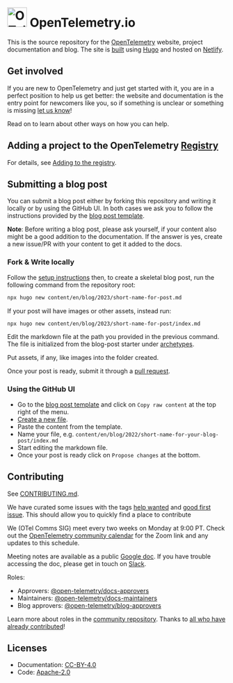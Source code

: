 # <img src="https://opentelemetry.io/img/logos/opentelemetry-logo-nav.png" alt="OTel logo" width="45"> OpenTelemetry.io

This is the source repository for the [OpenTelemetry][] website, project
documentation and blog. The site is [built][contributing.md] using [Hugo][] and
hosted on [Netlify][].

## Get involved

If you are new to OpenTelemetry and just get started with it, you are in a
perfect position to help us get better: the website and documentation is the
entry point for newcomers like you, so if something is unclear or something is
missing [let us know][]!

Read on to learn about other ways on how you can help.

## Adding a project to the OpenTelemetry [Registry]

For details, see [Adding to the registry][].

## Submitting a blog post

You can submit a blog post either by forking this repository and writing it
locally or by using the GitHub UI. In both cases we ask you to follow the
instructions provided by the [blog post template](archetypes/blog.md).

**Note**: Before writing a blog post, please ask yourself, if your content also
might be a good addition to the documentation. If the answer is yes, create a
new issue/PR with your content to get it added to the docs.

### Fork & Write locally

Follow the [setup instructions][contributing.md] then, to create a skeletal blog
post, run the following command from the repository root:

```sh
npx hugo new content/en/blog/2023/short-name-for-post.md
```

If your post will have images or other assets, instead run:

```sh
npx hugo new content/en/blog/2023/short-name-for-post/index.md
```

Edit the markdown file at the path you provided in the previous command. The
file is initialized from the blog-post starter under [archetypes](archetypes).

Put assets, if any, like images into the folder created.

Once your post is ready, submit it through a [pull request][].

### Using the GitHub UI

- Go to the [blog post template](archetypes/blog.md) and click on
  `Copy raw content` at the top right of the menu.
- [Create a new file](https://github.com/open-telemetry/opentelemetry.io/new/main).
- Paste the content from the template.
- Name your file, e.g.
  `content/en/blog/2022/short-name-for-your-blog-post/index.md`
- Start editing the markdown file.
- Once your post is ready click on `Propose changes` at the bottom.

## Contributing

See [CONTRIBUTING.md][].

We have curated some issues with the tags [help wanted][] and [good first
issue][]. This should allow you to quickly find a place to contribute

We (OTel Comms SIG) meet every two weeks on Monday at 9:00 PT. Check out the
[OpenTelemetry community calendar][] for the Zoom link and any updates to this
schedule.

Meeting notes are available as a public [Google doc][]. If you have trouble
accessing the doc, please get in touch on [Slack][].

Roles:

- Approvers: [@open-telemetry/docs-approvers][]
- Maintainers: [@open-telemetry/docs-maintainers][]
- Blog approvers: [@open-telemetry/blog-approvers][]

Learn more about roles in the [community repository][]. Thanks to [all who have
already contributed][contributors]!

## Licenses

- Documentation: [CC-BY-4.0](LICENSE)
- Code: [Apache-2.0](LICENSE-CODE)

[adding to the registry]: https://opentelemetry.io/ecosystem/registry/adding/
[let us know]:
  https://github.com/open-telemetry/opentelemetry.io/issues/new/choose
[@open-telemetry/blog-approvers]:
  https://github.com/orgs/open-telemetry/teams/blog-approvers
[@open-telemetry/docs-approvers]:
  https://github.com/orgs/open-telemetry/teams/docs-approvers
[@open-telemetry/docs-maintainers]:
  https://github.com/orgs/open-telemetry/teams/docs-maintainers
[community repository]:
  https://github.com/open-telemetry/community/blob/main/community-membership.md
[contributing.md]: CONTRIBUTING.md
[contributors]:
  https://github.com/open-telemetry/opentelemetry.io/graphs/contributors
[hugo]: https://gohugo.io
[netlify]: https://netlify.com
[opentelemetry]: https://opentelemetry.io
[pull request]:
  https://docs.github.com/en/pull-requests/collaborating-with-pull-requests/proposing-changes-to-your-work-with-pull-requests/creating-a-pull-request
[registry]: https://opentelemetry.io/ecosystem/registry/
[opentelemetry community calendar]:
  https://calendar.google.com/calendar/embed?src=google.com_b79e3e90j7bbsa2n2p5an5lf60%40group.calendar.google.com
[help wanted]:
  https://github.com/open-telemetry/opentelemetry.io/issues?q=is%3Aissue+is%3Aopen+label%3A%22help+wanted%22
[good first issue]:
  https://github.com/open-telemetry/opentelemetry.io/issues?q=is%3Aissue+is%3Aopen+label%3A%22good+first+issue%22
[google doc]:
  https://docs.google.com/document/d/1wW0jLldwXN8Nptq2xmgETGbGn9eWP8fitvD5njM-xZY/edit?usp=sharing
[slack]: https://cloud-native.slack.com/archives/C02UN96HZH6
